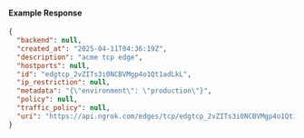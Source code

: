 <!-- Code generated for API Clients. DO NOT EDIT. -->
#### Example Response
```json
{
  "backend": null,
  "created_at": "2025-04-11T04:36:19Z",
  "description": "acme tcp edge",
  "hostports": null,
  "id": "edgtcp_2vZITs3i0NCBVMgp4o1Qt1adLkL",
  "ip_restriction": null,
  "metadata": "{\"environment\": \"production\"}",
  "policy": null,
  "traffic_policy": null,
  "uri": "https://api.ngrok.com/edges/tcp/edgtcp_2vZITs3i0NCBVMgp4o1Qt1adLkL"
}
